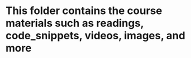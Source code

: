 # This folder contains the course materials such as readings, code_snippets, videos, images, and more

